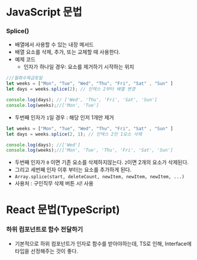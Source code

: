 # JavaScript 문법


### Splice()
- 배열에서 사용할 수 있는 내장 메서드 
- 배열 요소를 삭제, 추가, 또는 교체할 때 사용한다.
- 예제 코드 
  - 인자가 하나일 경우: 요소를 제거하기 시작하는 위치

```javascript
///월화수목금토일
let weeks = ["Mon", "Tue", "Wed", "Thu", "Fri", "Sat" , "Sun" ]
let days = weeks.splice(2); // 인덱스 2부터 배열 변경

console.log(days); // ['Wed', 'Thu', 'Fri', 'Sat', 'Sun']
console.log(weeks);//['Mon', 'Tue']
```
  - 두번째 인자가 `1`일 경우 : 해당 인저 1개만 제거

```javascript
let weeks = ["Mon", "Tue", "Wed", "Thu", "Fri", "Sat" , "Sun" ]
let days = weeks.splice(2, 1); // 인덱스 2인 1요소 삭제

console.log(days); //['Wed']
console.log(weeks);//['Mon', 'Tue', 'Thu', 'Fri', 'Sat', 'Sun']
```
 - 두번째 인자가 `0` 이면 기존 요소를 삭제하지않는다. `2`이면 2개의 요소가 삭제된다.
 - 그리고 세번째 인자 이후 부터는 요소를 추가하게 된다.
 - `Array.splice(start, deleteCount, newItem, newItem, newItem, ...)`
- 사용처 : 구인직무 삭제 버튼 시! 사용



# React 문법(TypeScript)
 
### 하위 컴포넌트로 함수 전달하기 
- 기본적으로 하위 컴포넌트가 인자로 함수를 받아야하는데, TS로 인해, Interface에 타입을 선정해주는 것이 좋다.
 